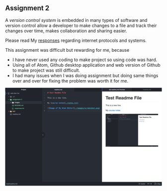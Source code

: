 ## Assignment 2

A _version control system_ is embedded in many types of software and version control  allow a developer to make changes to a file and track their changes over time, makes collaboration and sharing easier.

Please read My [responses](./responses.txt) regarding internet protocols and systems.

This assignment was difficult but rewarding for me, because
- I have never used any coding to make project so using code was hard.
- Using all of Atom, Github desktop application and web version of Github to make project was still difficult.  
- I had many issues when I was doing assignment but doing same things over and over for fixing the problem was worth it for me.

![Image of My Atom Editor](./images/screen.png)
